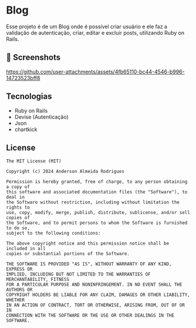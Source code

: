 # Blog
Esse projeto é de um Blog onde é possível criar usuário e ele faz a validação de autenticação, criar, editar e excluir posts, utilizando Ruby on Rails.

## :camera_flash: Screenshots
https://github.com/user-attachments/assets/4fb65110-bc44-4546-b996-14723523bff8


## Tecnologias
- Ruby on Rails
- Devise (Autenticação)
- Json
- chartkick

## License
```
The MIT License (MIT)

Copyright (c) 2024 Anderson Almeida Rodrigues

Permission is hereby granted, free of charge, to any person obtaining a copy of
this software and associated documentation files (the "Software"), to deal in
the Software without restriction, including without limitation the rights to
use, copy, modify, merge, publish, distribute, sublicense, and/or sell copies of
the Software, and to permit persons to whom the Software is furnished to do so,
subject to the following conditions:

The above copyright notice and this permission notice shall be included in all
copies or substantial portions of the Software.

THE SOFTWARE IS PROVIDED "AS IS", WITHOUT WARRANTY OF ANY KIND, EXPRESS OR
IMPLIED, INCLUDING BUT NOT LIMITED TO THE WARRANTIES OF MERCHANTABILITY, FITNESS
FOR A PARTICULAR PURPOSE AND NONINFRINGEMENT. IN NO EVENT SHALL THE AUTHORS OR
COPYRIGHT HOLDERS BE LIABLE FOR ANY CLAIM, DAMAGES OR OTHER LIABILITY, WHETHER
IN AN ACTION OF CONTRACT, TORT OR OTHERWISE, ARISING FROM, OUT OF OR IN
CONNECTION WITH THE SOFTWARE OR THE USE OR OTHER DEALINGS IN THE SOFTWARE.
```

